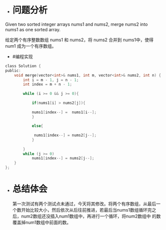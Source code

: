 ﻿* # 问题分析
Given two sorted integer arrays nums1 and nums2, merge nums2 into nums1 as one sorted array.

给定两个有序整数数组 nums1 和 nums2，将 nums2 合并到 nums1中，使得 num1 成为一个有序数组。

* #编程实现
```c
class Solution {
public:
    void merge(vector<int>& nums1, int m, vector<int>& nums2, int n) {
        int i = m - 1, j = n - 1;
        int index = m + n - 1;
        
        while (i >= 0 && j >= 0){
            
            if(nums1[i] > nums2[j]){
                
            nums1[index--] =  nums1[i--];
            }
            
            else{
                
             nums1[index--] = nums2[j--];
            }
            
        }
        while (j >= 0)
            nums1[index--] = nums2[j--];
    }
};
```
* # 总结体会
  第一次测试有两个测试点未通过，今天将其修改。将两个有序数组，从最后一个数开始比较大小，然后依次从后往前推进，若最后当nums1数组循环完之后，num2数组还没插入num1数组中，再进行一个循环，将num2数组中
 的数覆盖掉num1数组中前面的数。
